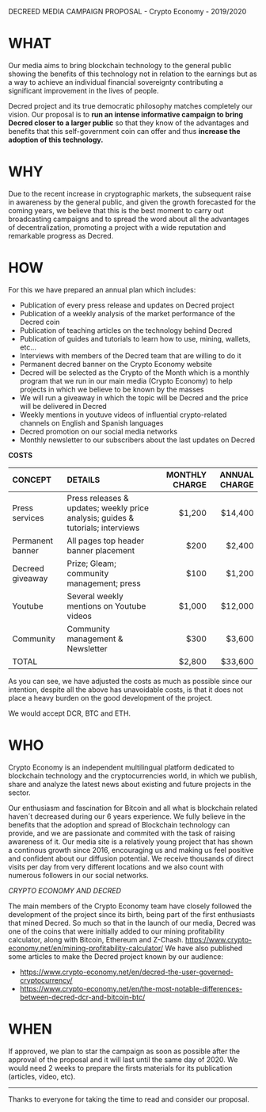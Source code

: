 DECREED MEDIA CAMPAIGN PROPOSAL - Crypto Economy - 2019/2020



# **WHAT**

Our media aims to bring blockchain technology to the general public showing the benefits of this technology not in relation to the earnings but as a way to achieve an individual financial sovereignty contributing a significant improvement in the lives of people.

Decred project and its true democratic philosophy matches completely our vision. Our proposal is to **run an intense informative campaign to bring Decred closer to a larger public** so that they know of the advantages and benefits that this self-government coin can offer and thus **increase the adoption of this technology.**

# **WHY**

Due to the recent increase in cryptographic markets, the subsequent raise in awareness by the general public, and given the growth forecasted for the coming years, we believe that this is the best moment to carry out broadcasting campaigns and to spread the word about all the advantages of decentralization, promoting a project with a wide reputation and remarkable progress as Decred.

# **HOW**

For this we have prepared an annual plan which includes:
 
-  Publication of every press release and updates on Decred project
-  Publication of a weekly analysis of the market performance of the Decred coin
-  Publication of teaching articles on the technology behind Decred
-  Publication of guides and tutorials to learn how to use, mining, wallets, etc…
-  Interviews with members of the Decred team that are willing to do it
-  Permanent decred banner on the Crypto Economy website
-  Decred will be selected as the Crypto of the Month which is a monthly program that we run in our main media (Crypto Economy) to help projects in which we believe to be known by the masses
-  We will run a giveaway in which the topic will be Decred and the price will be delivered in Decred
-  Weekly mentions in youtuve videos of influential crypto-related channels on English and Spanish languages
-  Decred promotion on our social media networks
-  Monthly newsletter to our subscribers about the last updates on Decred

**COSTS**

| CONCEPT | DETAILS | MONTHLY CHARGE | ANNUAL CHARGE |
| :------- | :------- | ------: | -----: |
| Press services | Press releases & updates; weekly price analysis; guides & tutorials; interviews | $1,200 | $14,400 |
| Permanent banner | All pages top header banner placement | $200 | $2,400 |
| Decreed giveaway | Prize; Gleam; community management; press | $100 | $1,200 |
| Youtube | Several weekly mentions on Youtube videos | $1,000 | $12,000 |
| Community | Community management & Newsletter | $300 | $3,600 |
| TOTAL | | $2,800 | $33,600 |
As you can see, we have adjusted the costs as much as possible since our intention, despite all the above has unavoidable costs, is that it does not place a heavy burden on the good development of the project.

We would accept DCR, BTC and ETH.

# **WHO**

Crypto Economy is an independent multilingual platform dedicated to blockchain technology and the cryptocurrencies world, in which we publish, share and analyze the latest news about existing and future projects in the sector.

Our enthusiasm and fascination for Bitcoin and all what is blockchain related haven´t decreased during our 6 years experience. We fully believe in the benefits that the adoption and spread of Blockchain technology can provide, and we are passionate and commited with the task of raising awareness of it.
Our media site is a relatively young project that has shown a continous growth since 2016, encouraging us and making us feel positive and confident about our diffusion potential. We receive thousands of direct visits per day from very different locations and we also count with numerous followers in our social networks.

_CRYPTO ECONOMY AND DECRED_

The main members of the Crypto Economy team have closely followed the development of the project since its birth, being part of the first enthusiasts that mined Decred. So much so that in the launch of our media, Decred was one of the coins that were initially added to our mining profitability calculator, along with Bitcoin, Ethereum and Z-Chash.
https://www.crypto-economy.net/en/mining-profitability-calculator/
We have also published some articles to make the Decred project known by our audience:

- https://www.crypto-economy.net/en/decred-the-user-governed-cryptocurrency/
- https://www.crypto-economy.net/en/the-most-notable-differences-between-decred-dcr-and-bitcoin-btc/ 

# **WHEN**

If approved, we plan to star the campaign as soon as possible after the approval of the proposal and it will last until the same day of 2020.  We would need 2 weeks to prepare the firsts materials for its publication (articles, video, etc).

----------------------

Thanks to everyone for taking the time to read and consider our proposal.